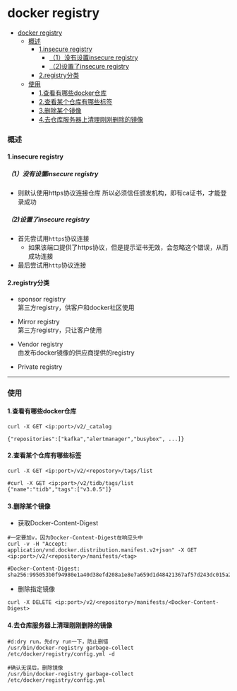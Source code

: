 # docker registry

<!-- @import "[TOC]" {cmd="toc" depthFrom=1 depthTo=6 orderedList=false} -->
<!-- code_chunk_output -->

- [docker registry](#docker-registry)
    - [概述](#概述)
      - [1.insecure registry](#1insecure-registry)
        - [（1）没有设置insecure registry](#1没有设置insecure-registry)
        - [（2)设置了insecure registry](#2设置了insecure-registry)
      - [2.registry分类](#2registry分类)
    - [使用](#使用)
      - [1.查看有哪些docker仓库](#1查看有哪些docker仓库)
      - [2.查看某个仓库有哪些标签](#2查看某个仓库有哪些标签)
      - [3.删除某个镜像](#3删除某个镜像)
      - [4.去仓库服务器上清理刚刚删除的镜像](#4去仓库服务器上清理刚刚删除的镜像)

<!-- /code_chunk_output -->

### 概述

#### 1.insecure registry

##### （1）没有设置insecure registry
* 则默认使用https协议连接仓库
所以必须信任颁发机构，即有ca证书，才能登录成功

##### （2)设置了insecure registry
* 首先尝试用`https`协议连接
  * 如果该端口提供了https协议，但是提示证书无效，会忽略这个错误，从而成功连接
* 最后尝试用`http`协议连接

#### 2.registry分类
* sponsor registry        
第三方registry，供客户和docker社区使用

* Mirror registry           
第三方registry，只让客户使用

* Vendor registry          
由发布docker镜像的供应商提供的registry

* Private registry         

***

### 使用

#### 1.查看有哪些docker仓库
```shell
curl -X GET <ip:port>/v2/_catalog
```
```shell
{"repositories":["kafka","alertmanager","busybox", ...]}
```

#### 2.查看某个仓库有哪些标签
```shell
curl -X GET <ip:port>/v2/<repostory>/tags/list
```
```shell
#curl -X GET <ip:port>/v2/tidb/tags/list
{"name":"tidb","tags":["v3.0.5"]}
```

#### 3.删除某个镜像
* 获取Docker-Content-Digest
```shell
#一定要加v，因为Docker-Content-Digest在响应头中
curl -v -H "Accept: application/vnd.docker.distribution.manifest.v2+json" -X GET <ip:port>/v2/<repository>/manifests/<tag>

#Docker-Content-Digest: sha256:995053b0f94980e1a40d38efd208a1e8e7a659d1d48421367af57d243dc015a2
```

* 删除指定镜像
```shell
curl -X DELETE <ip:port>/v2/<repository>/manifests/<Docker-Content-Digest>
```

#### 4.去仓库服务器上清理刚刚删除的镜像
```shell
#d:dry run，先dry run一下，防止删错
/usr/bin/docker-registry garbage-collect /etc/docker/registry/config.yml -d

#确认无误后，删除镜像
/usr/bin/docker-registry garbage-collect /etc/docker/registry/config.yml
```
